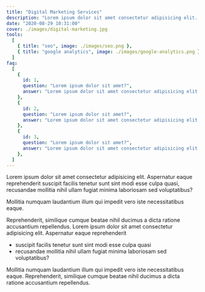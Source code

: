 ```yaml
---
title: "Digital Marketing Services"
description: "Lorem ipsum dolor sit amet consectetur adipisicing elit. Culpa aut rem mollitia ullam quibusdam sunt a, totam at. Lorem ipsum dolor sit amet consectetur adipisicing elit. Culpa aut rem mollitia ullam quibusdam sunt a, totam at!"
date: "2020-08-29 10:31:00"
cover: ./images/digital-marketing.jpg
tools:
  [
    { title: "seo", image: ./images/seo.png },
    { title: "google analytics", image: ./images/google-analytics.png },
  ]
faq:
  [
    {
      id: 1,
      question: "Lorem ipsum dolor sit amet?",
      answer: "Lorem ipsum dolor sit amet consectetur adipisicing elit. Aspernatur eaque reprehenderit suscipit facilis tenetur sunt sint modi esse culpa quasi.",
    },
    {
      id: 2,
      question: "Lorem ipsum dolor sit amet?",
      answer: "Lorem ipsum dolor sit amet consectetur adipisicing elit. Aspernatur eaque reprehenderit suscipit facilis tenetur sunt sint modi esse culpa quasi.",
    },
    {
      id: 3,
      question: "Lorem ipsum dolor sit amet?",
      answer: "Lorem ipsum dolor sit amet consectetur adipisicing elit. Aspernatur eaque reprehenderit suscipit facilis tenetur sunt sint modi esse culpa quasi.",
    },
  ]
---
```


Lorem ipsum dolor sit amet consectetur adipisicing elit. Aspernatur eaque reprehenderit suscipit facilis tenetur sunt sint modi esse culpa quasi, recusandae mollitia nihil ullam fugiat minima laboriosam sed voluptatibus?

Mollitia numquam laudantium illum qui impedit vero iste necessitatibus eaque.

Reprehenderit, similique cumque beatae nihil ducimus a dicta ratione accusantium repellendus. Lorem ipsum dolor sit amet consectetur adipisicing elit. Aspernatur eaque reprehenderit

- suscipit facilis tenetur sunt sint modi esse culpa quasi
- recusandae mollitia nihil ullam fugiat minima laboriosam sed voluptatibus?

Mollitia numquam laudantium illum qui impedit vero iste necessitatibus eaque. Reprehenderit, similique cumque beatae nihil ducimus a dicta ratione accusantium repellendus.
